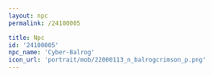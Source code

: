 ```yaml
---
layout: npc
permalink: /24100005

title: Npc
id: '24100005'
npc_name: 'Cyber-Balrog'
icon_url: 'portrait/mob/22000113_n_balrogcrimson_p.png'
---
```

